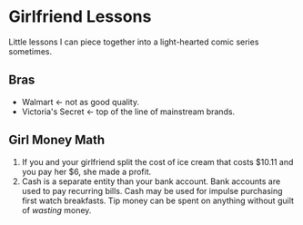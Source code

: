 # Girlfriend Lessons

Little lessons I can piece together into a light-hearted comic series sometimes.

## Bras

* Walmart <- not as good quality.
* Victoria's Secret <- top of the line of mainstream brands.

## Girl Money Math

1. If you and your girlfriend split the cost of ice cream that costs $10.11 and you pay her $6, she made a profit.
2. Cash is a separate entity than your bank account. Bank accounts are used to pay recurring bills. Cash may be used for impulse purchasing first watch breakfasts. Tip money can be spent on anything without guilt of _wasting_ money.



